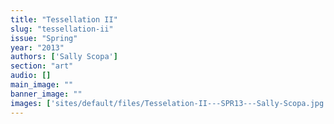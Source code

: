 ```yaml
---
title: "Tessellation II"
slug: "tessellation-ii"
issue: "Spring"
year: "2013"
authors: ['Sally Scopa']
section: "art"
audio: []
main_image: ""
banner_image: ""
images: ['sites/default/files/Tesselation-II---SPR13---Sally-Scopa.jpg']
---
```

